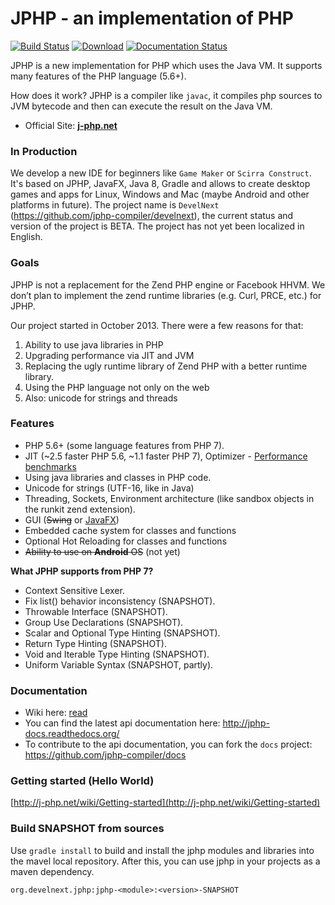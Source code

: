 JPHP - an implementation of PHP
===============================

[![Build Status](https://travis-ci.org/jphp-compiler/jphp.svg?branch=master)](https://travis-ci.org/jphp-compiler/jphp)  [![Download](https://jitpack.io/v/org.develnext/jphp.svg)](https://jitpack.io/#org.develnext/jphp) [![Documentation Status](https://readthedocs.org/projects/jphp-docs/badge/?version=latest)](https://readthedocs.org/projects/jphp-docs/?badge=latest)

JPHP is a new implementation for PHP which uses the Java VM. It supports many features of the PHP language (5.6+).

How does it work? JPHP is a compiler like `javac`, it compiles php sources to JVM bytecode and then
can execute the result on the Java VM.

- Official Site: **[j-php.net](http://j-php.net/)**

### In Production

We develop a new IDE for beginners like `Game Maker` or `Scirra Construct`. It's based on JPHP, JavaFX, Java 8, Gradle and allows to create desktop games and apps for Linux, Windows and Mac (maybe Android and other platforms in future). The project name is `DevelNext` (https://github.com/jphp-compiler/develnext), the current status and version of the project is BETA. The project has not yet been localized in English. 

### Goals

JPHP is not a replacement for the Zend PHP engine or Facebook HHVM. We don’t plan to implement the zend runtime libraries (e.g. Curl, PRCE, etc.) for JPHP.

Our project started in October 2013. There were a few reasons for that:

1. Ability to use java libraries in PHP
2. Upgrading performance via JIT and JVM
3. Replacing the ugly runtime library of Zend PHP with a better runtime library.
4. Using the PHP language not only on the web
5. Also: unicode for strings and threads

### Features

+ PHP 5.6+ (some language features from PHP 7).
+ JIT (~2.5 faster PHP 5.6, ~1.1 faster PHP 7), Optimizer - [Performance benchmarks](http://blog.j-php.net/archives/34)
+ Using java libraries and classes in PHP code.
+ Unicode for strings (UTF-16, like in Java)
+ Threading, Sockets, Environment architecture (like sandbox objects in the runkit zend extension).
+ GUI (~~Swing~~ or [JavaFX](https://github.com/jphp-compiler/develnext))
+ Embedded cache system for classes and functions
+ Optional Hot Reloading for classes and functions
+ ~~Ability to use on **Android** OS~~ (not yet)

**What JPHP supports from PHP 7?**
+ Context Sensitive Lexer.
+ Fix list() behavior inconsistency (SNAPSHOT).
+ Throwable Interface (SNAPSHOT).
+ Group Use Declarations (SNAPSHOT).
+ Scalar and Optional Type Hinting (SNAPSHOT).
+ Return Type Hinting (SNAPSHOT).
+ Void and Iterable Type Hinting (SNAPSHOT).
+ Uniform Variable Syntax (SNAPSHOT, partly).

### Documentation

- Wiki here: [read](http://j-php.net/wiki/)
- You can find the latest api documentation here: http://jphp-docs.readthedocs.org/
- To contribute to the api documentation, you can fork the `docs` project: https://github.com/jphp-compiler/docs


### Getting started (Hello World)

[http://j-php.net/wiki/Getting-started](http://j-php.net/wiki/Getting-started)

### Build SNAPSHOT from sources

Use `gradle install` to build and install the jphp modules and libraries into the mavel local repository. After this, you can use jphp in your projects as a maven dependency.

`org.develnext.jphp:jphp-<module>:<version>-SNAPSHOT`

